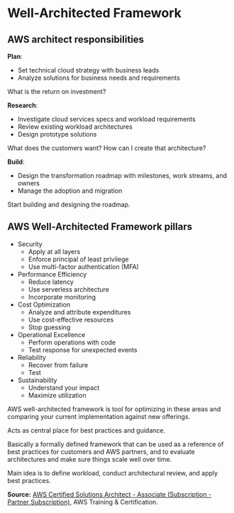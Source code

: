 # Well-Architected Framework

## AWS architect responsibilities

**Plan**:

* Set technical cloud strategy with business leads
* Analyze solutions for business needs and requirements

What is the return on investment?

**Research**:

* Investigate cloud services specs and workload requirements
* Review existing workload architectures
* Design prototype solutions

What does the customers want? How can I create that architecture?

**Build**:

* Design the transformation roadmap with milestones, work streams, and owners
* Manage the adoption and migration

Start building and designing the roadmap.

## AWS Well-Architected Framework pillars

* Security
    * Apply at all layers
    * Enforce principal of least privilege
    * Use multi-factor authentication (MFA)
* Performance Efficiency
    * Reduce latency
    * Use serverless architecture
    * Incorporate monitoring
* Cost Optimization
    * Analyze and attribute expenditures
    * Use cost-effective resources
    * Stop guessing
* Operational Excellence
    * Perform operations with code
    * Test response for unexpected events
* Reliability
    * Recover from failure
    * Test
* Sustainability
    * Understand  your impact
    * Maximize utilization

AWS well-architected framework is tool for optimizing in these areas and comparing your current implementation against new offerings.

Acts as central place for best practices and guidance.

Basically a formally defined framework that can be used as a reference of best practices for customers and AWS partners, and to evaluate architectures and make sure things scale well over time.

Main idea is to define workload, conduct architectural review, and apply best practices.

**Source:** [AWS Certified Solutions Architect - Associate (Subscription - Partner Subscription)](https://explore.skillbuilder.aws/learn/learning-plans/2159/aws-certified-solutions-architect-associate-subscription-partner-subscription), AWS Training & Certification.